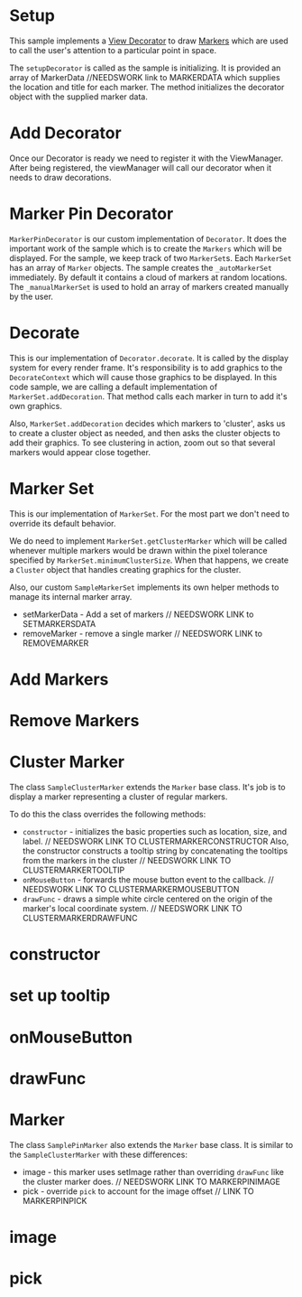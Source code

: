 # Setup

This sample implements a [View Decorator](https://www.itwinjs.org/learning/frontend/viewdecorations/) to draw [Markers](https://www.itwinjs.org/learning/frontend/markers/) which are used to call the user's attention to a particular point in space.

The `setupDecorator` is called as the sample is initializing.  It is provided an array of MarkerData //NEEDSWORK link to MARKERDATA which supplies the location and title for each marker.  The method initializes the decorator object with the supplied marker data.

[_metadata_:annotation]:- "SETUPDECORATOR"

# Add Decorator

Once our Decorator is ready we need to register it with the ViewManager.  After being registered, the viewManager will call our decorator when it needs to draw decorations.

[_metadata_:annotation]:- "ENABLEDECORATIONS"

# Marker Pin Decorator

`MarkerPinDecorator` is our custom implementation of `Decorator`.  It does the important work of the sample which is to create the `Markers` which will be displayed.  For the sample, we keep track of two `MarkerSet`s.  Each `MarkerSet` has an array of `Marker` objects.  The sample creates the `_autoMarkerSet` immediately.  By default it contains a cloud of markers at random locations.  The `_manualMarkerSet` is used to hold an array of markers created manually by the user.

[_metadata_:annotation]:- "MARKERPINDECORATOR"

# Decorate

This is our implementation of `Decorator.decorate`.  It is called by the display system for every render frame.  It's responsibility is to add graphics to the `DecorateContext` which will cause those graphics to be displayed.  In this code sample, we are calling a default implementation of `MarkerSet.addDecoration`.  That method calls each marker in turn to add it's own graphics.

Also, `MarkerSet.addDecoration` decides which markers to 'cluster', asks us to create a cluster object as needed, and then asks the cluster objects to add their graphics.  To see clustering in action, zoom out so that several markers would appear close together.

[_metadata_:annotation]:- "DECORATE"

# Marker Set

This is our implementation of `MarkerSet`.  For the most part we don't need to override its default behavior.

We do need to implement `MarkerSet.getClusterMarker` which will be called whenever multiple markers would be drawn within the pixel tolerance specified by `MarkerSet.minimumClusterSize`.  When that happens, we create a `Cluster` object that handles creating graphics for the cluster.

Also, our custom `SampleMarkerSet` implements its own helper methods to manage its internal marker array.

- setMarkerData - Add a set of markers  // NEEDSWORK LINK to SETMARKERSDATA
- removeMarker - remove a single marker // NEEDSWORK LINK to REMOVEMARKER

[_metadata_:annotation]:- "SAMPLEMARKERSET"

# Add Markers
[_metadata_:minor]:- "true"
[_metadata_:annotation]:- "SETMARKERSDATA"

# Remove Markers
[_metadata_:minor]:- "true"
[_metadata_:annotation]:- "REMOVEMARKER"

# Cluster Marker

The class `SampleClusterMarker` extends the `Marker` base class.  It's job is to display a marker representing a cluster of regular markers.

To do this the class overrides the following methods:

- `constructor` - initializes the basic properties such as location, size, and label. // NEEDSWORK LINK TO CLUSTERMARKERCONSTRUCTOR  Also, the constructor constructs a tooltip string by concatenating the tooltips from the markers in the cluster // NEEDSWORK LINK TO CLUSTERMARKERTOOLTIP
- `onMouseButton` - forwards the mouse button event to the callback.  // NEEDSWORK LINK TO CLUSTERMARKERMOUSEBUTTON
- `drawFunc` - draws a simple white circle centered on the origin of the marker's local coordinate system.  // NEEDSWORK LINK TO CLUSTERMARKERDRAWFUNC

[_metadata_:annotation]:- "SAMPLECLUSTERMARKER"

# constructor
[_metadata_:minor]:- "true"
[_metadata_:annotation]:- "CLUSTERMARKERCONSTRUCTOR"

# set up tooltip
[_metadata_:minor]:- "true"
[_metadata_:annotation]:- "CLUSTERMARKERTOOLTIP"

# onMouseButton
[_metadata_:minor]:- "true"
[_metadata_:annotation]:- "CLUSTERMARKERMOUSEBUTTON"

# drawFunc
[_metadata_:minor]:- "true"
[_metadata_:annotation]:- "CLUSTERMARKERDRAWFUNC"

# Marker

The class `SamplePinMarker` also extends the `Marker` base class.  It is similar to the `SampleClusterMarker` with these differences:

- image - this marker uses setImage rather than overriding `drawFunc` like the cluster marker does.  // NEEDSWORK LINK TO MARKERPINIMAGE
- pick - override `pick` to account for the image offset // LINK TO MARKERPINPICK

[_metadata_:annotation]:- "SAMPLEPINMARKER"

# image
[_metadata_:minor]:- "true"
[_metadata_:annotation]:- "MARKERPINIMAGE"

# pick
[_metadata_:minor]:- "true"
[_metadata_:annotation]:- "MARKERPINPICK"
